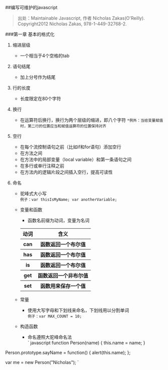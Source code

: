 ##编写可维护的javascript

>出处：Maintainable Javascript, 作者 Nicholas Zakas(O'Reilly). Copyright2012 Nicholas Zakas, 978-1-449-32768-2.

###第一章 基本的格式化

1. 缩进层级   
	- 一个相当于4个空格的tab
2. 语句结尾   
	- 加上分号作为结尾
3. 行的长度   
	- 长度限定在80个字符
4. 换行   
    - 在运算符后换行，换行为两个层级的缩进，即八个字符
	`*例外：当给变量赋值时，第二行的位置应当和赋值运算符的位置保持对齐`
5. 空行
    - 在每个流控制语句之前（比如if和for语句）添加空行
    - 在方法之间
    - 在方法中的局部变量（local variable）和第一条语句之间
    - 在多行或单行注释之前
    - 在方法内的逻辑片段之间插入空行，提高可读性

6. 命名
    - 驼峰式大小写   
    `例子：var thisIsMyName; var anotherVariable;`
    - 变量和函数
        - 函数名前缀为动词，变量为名词
        <table>
			<tr>
				<th>动词</th><th>含义</th>
			</tr>
			<tr>
				<th>can</th><th>函数返回一个布尔值</th>
			</tr>
			<tr>
				<th>has</th><th>函数返回一个布尔值</th>
			</tr>
			<tr>
				<th>is</th><th>函数返回一个布尔值</th>
			</tr>
			<tr>
				<th>get</th><th>函数返回一个非布尔值</th>
			</tr>
			<tr>
				<th>set</th><th>函数用来保存一个值</th>
			</tr>
			<tr>
		</table>

    - 常量
        - 使用大写字母和下划线来命名，下划线用以分割单词   
        `例子：var MAX_COUNT = 10;`
    - 构造函数
    	- 命名遵照大驼峰命名法   
`
javascript
function Person(name) {
    this.name = name; 
}

Person.prototype.sayName = function() {
    alert(this.name); 
};

var me = new Person("Nicholas");
`
        


